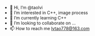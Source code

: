 - 👋 Hi, I’m @taolvi
- 👀 I’m interested in C++, image process
- 🌱 I’m currently learning C++
- 💞️ I’m looking to collaborate on ...
- 📫 How to reach me lvtao778@163.com

<!---
taolvi/taolvi is a ✨ special ✨ repository because its `README.md` (this file) appears on your GitHub profile.
You can click the Preview link to take a look at your changes.
--->
